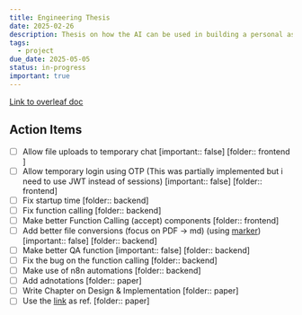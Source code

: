 ```yaml
---
title: Engineering Thesis
date: 2025-02-26
description: Thesis on how the AI can be used in building a personal assistant
tags:
  - project
due_date: 2025-05-05
status: in-progress
important: true
---
```

[Link to overleaf doc](https://www.overleaf.com/project/67700d7144fd0bf691e02b75)

## Action Items

- [ ] Allow file uploads to temporary chat [important:: false] [folder:: frontend ]
- [ ] Allow temporary login using OTP (This was partially implemented but i need to use JWT instead of sessions) [important:: false] [folder:: frontend]
- [ ] Fix startup time [folder:: backend]
- [ ] Fix function calling [folder:: backend]
- [ ] Make better Function Calling (accept) components [folder:: frontend]
- [ ] Add better file conversions (focus on PDF -> md) (using [marker](https://github.com/VikParuchuri/marker)) [important:: false] [folder:: backend]
- [ ] Make better QA function [important:: false] [folder:: backend]
- [ ] Fix the bug on the function calling [folder:: backend]
- [ ] Make use of n8n automations  [folder:: backend]
- [ ] Add adnotations [folder:: paper]
- [ ] Write Chapter on Design & Implementation [folder:: paper]
- [ ] Use the [link](https://arxiv.org/pdf/2502.21321) as ref. [folder:: paper]
